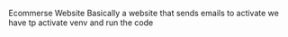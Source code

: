 Ecommerse Website
Basically a website that sends emails
to activate we have tp activate venv and run the code 
